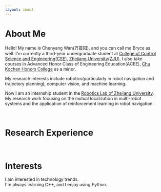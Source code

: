 ```yaml
---
layout: about 
---
```


# About Me
Hello! My name is Chenyang Wan(万晨阳), and you can call me Bryce as well. I'm currently a third-year undergraduate student at [College of Control Science and Engineering(CSE)](http://www.cse.zju.edu.cn/cseenglish/main.htm), [Zhejiang University(ZJU)](https://www.zju.edu.cn/english/). I also take courses in Advanced Honor Class of Engineering Education(ACEE), [Chu Kochen Honors College](http://ckc.zju.edu.cn/ckcen/_t1906/main.psp) as a minor. 

My research interests include robotics(particularly in robot navigation and trajectory planning), computer vision, and machine learning.

Now I am an internship student in the [Robotics Lab of Zhejiang University](https://github.com/ZJU-Robotics-Lab). My research work focusing on the mutual localization in multi-robot systems and the application of reinforcement learning in robot navigation.

<br/>

# Research Experience



<br/>

# Interests
I am interested in technology trends.  
I'm always learning C++, and I enjoy using Python.  

